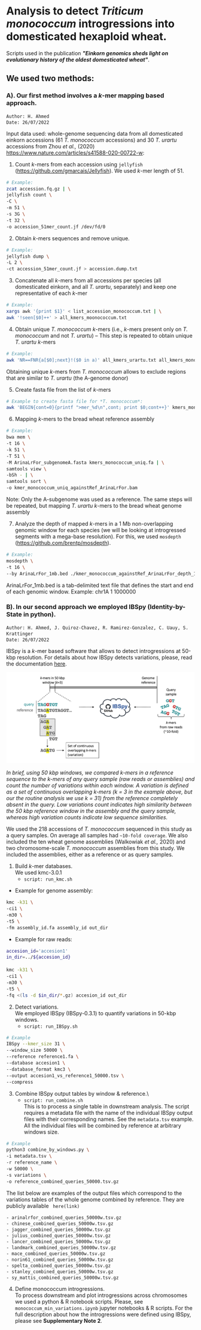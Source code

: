 
# Analysis to detect *Triticum monococcum* introgressions into domesticated hexaploid wheat.

Scripts used in the publication ***"Einkorn genomics sheds light on evolutionary history of the oldest domesticated wheat"***.

## We used two methods:
### A). Our first method involves a *k*-mer mapping based approach.
```
Author: H. Ahmed
Date: 26/07/2022
```
Input data used: whole-genome sequencing data from all domesticated einkorn accessions (61 *T. monococcum* accessions) and 30 *T. urartu* accessions from Zhou *et al.,* (2020) https://www.nature.com/articles/s41588-020-00722-w: 


1.	Count *k*-mers from each accession using ```jellyfish``` (https://github.com/gmarcais/Jellyfish).
We used *k*-mer length of 51.

```sh
# Example:
zcat accession.fq.gz | \
jellyfish count \
-C \
-m 51 \
-s 3G \
-t 32 \
-o accession_51mer_count.jf /dev/fd/0
```

2.	Obtain *k*-mers sequences and remove unique.

```sh
# Example: 
jellyfish dump \
-L 2 \
-ct accession_51mer_count.jf > accession.dump.txt
```

3.	Concatenate all *k*-mers from all accessions per species (all domesticated einkorn, and all *T. urartu*, separately) and keep one representative of each *k*-mer

```sh
# Example: 
xargs awk '{print $1}' < list_accession_monococcum.txt | \
awk '!seen[$0]++' > all_kmers_moonococcum.txt
```

4.	Obtain unique *T. monococcum* *k*-mers (i.e., *k*-mers present only on *T. monococcum* and not *T. urartu*)  – This step is repeated to obtain unique *T. urartu* *k*-mers

```sh
# Example:
awk 'NR==FNR{a[$0];next}!($0 in a)' all_kmers_urartu.txt all_kmers_monococcum.txt > kmers_monococcum_uniq.txt
```
Obtaining unique *k*-mers from *T. monococcum* allows to exclude regions that are similar to *T. urartu* (the A-genome donor) 

5.	Create fasta file from the list of *k*-mers

```sh
# Example to create fasta file for *T. monococcum*:
awk 'BEGIN{cont=0}{printf ">mer_%d\n",cont; print $0;cont++}' kmers_monococcum_uniq.txt > kmers_monococcum_uniq.fa
```

6.	Mapping *k*-mers to the bread wheat reference assembly
```sh
# Example:
bwa mem \
-t 16 \
-k 51 \
-T 51 \
-M ArinaLrFor_subgenomeA.fasta kmers_monococcum_uniq.fa | \
samtools view \
-bSh - | \
samtools sort \
-o kmer_monococcum_uniq_againstRef_ArinaLrFor.bam 
```
Note: Only the A-subgenome was used as a reference. The same steps will be repeated, but mapping *T. urartu* *k*-mers to the bread wheat genome assembly

7.	Analyze the depth of mapped *k*-mers in a 1 Mb non-overlapping genomic window for each species (we will be looking at introgressed segments with a mega-base resolution). For this, we used ```mosdepth``` (https://github.com/brentp/mosdepth).

```sh
# Example:
mosdepth \
-t 16 \
--by ArinaLrFor_1mb.bed ./kmer_monococcum_againstRef_ArinaLrFor_depth_1Mb kmer_monococcum_uniq_againstRef_ArinaLrFor.bam
```
ArinaLrFor_1mb.bed is a tab-delimited text file that defines the start and end of each genomic window.
Example:
chr1A	1	1000000


### B). In our second approach we employed IBSpy (Identity-by-State in python).
```
Author: H. Ahmed, J. Quiroz-Chavez, R. Ramirez-Gonzalez, C. Uauy, S. Krattinger
Date: 26/07/2022
```

IBSpy is a *k*-mer based software that allows to detect introgressions at 50-kbp resolution. For details about how IBSpy detects variations, please, read the documentation [here](https://github.com/Uauy-Lab/IBSpy).

![image](IBSpy_variation.png)

*In brief, using 50 kbp windows, we compared k-mers in a reference sequence to the k-mers of any query sample (raw reads or assemblies) and count the number of variations within each window. A variation is defined as a set of continuous overlapping k-mers (k = 3 in the example above, but our the routine analysis we use k = 31) from the reference completely absent in the query. Low variations count indicates high similarity between the 50 kbp reference window in the assembly and the query sample, whereas high variation counts indicate low sequence similarities.*


We used the 218 accessions of *T. monococcum* sequenced in this study as a query samples. On average all samples had ```~10-fold coverage```. We also included the ten wheat genome assemblies (Walkowiak *et al.,* 2020) and two chromosome-scale *T. monococcum* assemblies from this study. We included the assemblies, either as a reference or as query samples.


1. Build *k*-mer databases.\
We used kmc-3.0.1
	* ```script: run_kmc.sh```
- Example for genome assembly:

```sh
kmc -k31 \
-ci1 \
-m30 \
-t5 \
-fm assembly_id.fa assembly_id out_dir
```
- Example for raw reads:
```sh
accesion_id='accesion1'
in_dir=../${accesion_id}

kmc -k31 \
-ci1 \
-m30 \
-t5 \
-fq <(ls -d $in_dir/*.gz) accesion_id out_dir
```

2. Detect variations.\
We employed IBSpy (IBSpy-0.3.1) to quantify variations in 50-kbp windows.
	* ``` script: run_IBSpy.sh ```

```sh
# Example
IBSpy --kmer_size 31 \
--window_size 50000 \
--reference reference1.fa \
--database accesion1 \
--database_format kmc3 \
--output accesion1_vs_reference1_50000.tsv \
--compress
```

3. Combine IBSpy output tables by window & reference.\
	* ```script: run_combine.sh```\
	This is to process a single table in downstream analysis. The script requires a metadata file with the name of the individual IBSpy output files with their corresponding names. See the ```metadata.tsv``` example. All the individual files will be combined by reference at arbitrary windows size.

```sh
# Example
python3 combine_by_windows.py \
-i metadata.tsv \
-r reference_name \
-w 50000 \
-s variations \
-o reference_combined_queries_50000.tsv.gz
```

The list below are examples of the output files which correspond to the variations tables of the whole genome combined by reference. They are publicly available ``` here(link)```

	- arinalrfor_combined_queries_50000w.tsv.gz
	- chinese_combined_queries_50000w.tsv.gz
	- jagger_combined_queries_50000w.tsv.gz
	- julius_combined_queries_50000w.tsv.gz
	- lancer_combined_queries_50000w.tsv.gz
	- landmark_combined_queries_50000w.tsv.gz
	- mace_combined_queries_50000w.tsv.gz
	- norin61_combined_queries_50000w.tsv.gz
	- spelta_combined_queries_50000w.tsv.gz
	- stanley_combined_queries_50000w.tsv.gz
	- sy_mattis_combined_queries_50000w.tsv.gz

4. Define monococcum introgressions.\
To process downstream and plot introgressions across chromosomes we used a python & R notebook scripts. Please, see ``` monococcum_min_variations.ipynb ``` jupyter notebooks & R scripts. For the full description about how the introgressions were defined using IBSpy, please see **Supplementary Note 2**.